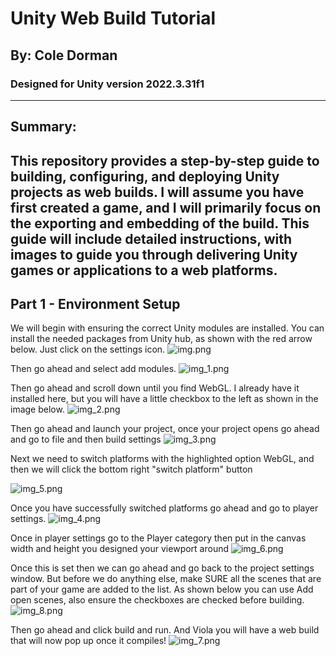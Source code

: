 # Unity Web Build Tutorial

## By: Cole Dorman

### Designed for Unity version 2022.3.31f1

---

## Summary:

This repository provides a step-by-step guide to building, configuring, and deploying Unity projects as web builds.
I will assume you have first created a game, and I will primarily focus on the exporting and embedding of the build.
This guide will include detailed instructions, with images to guide you through delivering Unity
games or applications to a web platforms.
---

## Part 1 - Environment Setup

We will begin with ensuring the correct Unity modules are installed. You can install the needed packages from Unity
hub, as shown with the red arrow below. Just click on the settings icon.
![img.png](Images/img.png)

Then go ahead and select add modules.
![img_1.png](Images/img_1.png)

Then go ahead and scroll down until you find WebGL. I already have it installed here, but you will have a little
checkbox to the left as shown in the image below.
![img_2.png](Images/img_2.png)

Then go ahead and launch your project, once your project opens go ahead and go to file and then build settings
![img_3.png](Images/img_3.png)

Next we need to switch platforms with the highlighted option WebGL, and then we will click the bottom right "switch
platform" button

![img_5.png](Images/img_5.png)

Once you have successfully switched platforms go ahead and go to player settings.
![img_4.png](Images/img_4.png)

Once in player settings go to the Player category then put in the canvas width and height you designed your viewport
around
![img_6.png](Images/img_6.png)

Once this is set then we can go ahead and go back to the project settings window. But before we do anything else,
make SURE all the scenes that are part of your game are added to the list. As shown below you can use Add open
scenes, also ensure the checkboxes are checked before building.
![img_8.png](Images/img_8.png)

Then go ahead and click build and run. And Viola you will have a web build that will now pop up once it compiles!
![img_7.png](Images/img_7.png)
